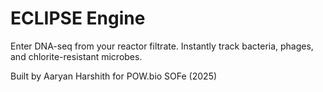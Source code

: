 # ECLIPSE Engine
Enter DNA-seq from your reactor filtrate. Instantly track bacteria, phages, and chlorite-resistant microbes. 

Built by Aaryan Harshith for POW.bio SOFe (2025)
